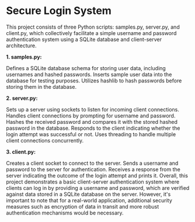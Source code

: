 # Secure Login System

This project consists of three Python scripts: samples.py, server.py, and client.py, which collectively facilitate a simple username and password authentication system using a SQLite database and client-server architecture.

**1. samples.py:**

Defines a SQLite database schema for storing user data, including usernames and hashed passwords.
Inserts sample user data into the database for testing purposes.
Utilizes hashlib to hash passwords before storing them in the database.


**2. server.py:**

Sets up a server using sockets to listen for incoming client connections.
Handles client connections by prompting for username and password.
Hashes the received password and compares it with the stored hashed password in the database.
Responds to the client indicating whether the login attempt was successful or not.
Uses threading to handle multiple client connections concurrently.

**3. client.py:**

Creates a client socket to connect to the server.
Sends a username and password to the server for authentication.
Receives a response from the server indicating the outcome of the login attempt and prints it.
Overall, this project demonstrates a basic client-server authentication system where clients can log in by providing a username and password, which are verified against data stored in a SQLite database on the server. However, it's important to note that for a real-world application, additional security measures such as encryption of data in transit and more robust authentication mechanisms would be necessary.
